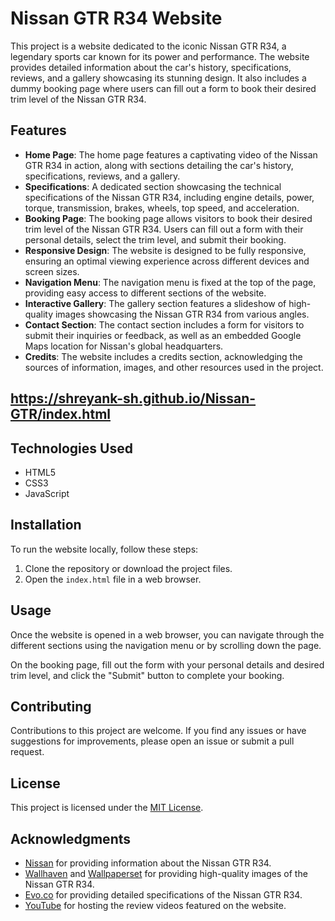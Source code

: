 # Nissan GTR R34 Website

This project is a website dedicated to the iconic Nissan GTR R34, a legendary sports car known for its power and performance. The website provides detailed information about the car's history, specifications, reviews, and a gallery showcasing its stunning design. It also includes a dummy booking page where users can fill out a form to book their desired trim level of the Nissan GTR R34.

## Features

- **Home Page**: The home page features a captivating video of the Nissan GTR R34 in action, along with sections detailing the car's history, specifications, reviews, and a gallery.
- **Specifications**: A dedicated section showcasing the technical specifications of the Nissan GTR R34, including engine details, power, torque, transmission, brakes, wheels, top speed, and acceleration.
- **Booking Page**: The booking page allows visitors to book their desired trim level of the Nissan GTR R34. Users can fill out a form with their personal details, select the trim level, and submit their booking.
- **Responsive Design**: The website is designed to be fully responsive, ensuring an optimal viewing experience across different devices and screen sizes.
- **Navigation Menu**: The navigation menu is fixed at the top of the page, providing easy access to different sections of the website.
- **Interactive Gallery**: The gallery section features a slideshow of high-quality images showcasing the Nissan GTR R34 from various angles.
- **Contact Section**: The contact section includes a form for visitors to submit their inquiries or feedback, as well as an embedded Google Maps location for Nissan's global headquarters.
- **Credits**: The website includes a credits section, acknowledging the sources of information, images, and other resources used in the project.


## https://shreyank-sh.github.io/Nissan-GTR/index.html

## Technologies Used

- HTML5
- CSS3
- JavaScript

## Installation

To run the website locally, follow these steps:

1. Clone the repository or download the project files.
2. Open the `index.html` file in a web browser.

## Usage

Once the website is opened in a web browser, you can navigate through the different sections using the navigation menu or by scrolling down the page.

On the booking page, fill out the form with your personal details and desired trim level, and click the "Submit" button to complete your booking.

## Contributing

Contributions to this project are welcome. If you find any issues or have suggestions for improvements, please open an issue or submit a pull request.

## License

This project is licensed under the [MIT License](LICENSE).

## Acknowledgments

- [Nissan](https://www.nissan-global.com/) for providing information about the Nissan GTR R34.
- [Wallhaven](https://wallhaven.cc/) and [Wallpaperset](https://wallpaperset.com/) for providing high-quality images of the Nissan GTR R34.
- [Evo.co](https://www.evo.co.uk/) for providing detailed specifications of the Nissan GTR R34.
- [YouTube](https://www.youtube.com/) for hosting the review videos featured on the website.
